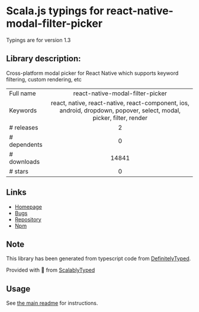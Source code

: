 
# Scala.js typings for react-native-modal-filter-picker

Typings are for version 1.3

## Library description:
Cross-platform modal picker for React Native which supports keyword filtering, custom rendering, etc

|                    |                 |
| ------------------ | :-------------: |
| Full name          | react-native-modal-filter-picker |
| Keywords           | react, native, react-native, react-component, ios, android, dropdown, popover, select, modal, picker, filter, render |
| # releases         | 2 |
| # dependents       | 0 |
| # downloads        | 14841 |
| # stars            | 0 |

## Links
- [Homepage](https://github.com/hiddentao/react-native-modal-filter-picker#readme)
- [Bugs](https://github.com/hiddentao/react-native-modal-filter-picker/issues)
- [Repository](https://github.com/hiddentao/react-native-modal-filter-picker)
- [Npm](https://www.npmjs.com/package/react-native-modal-filter-picker)
    


## Note
This library has been generated from typescript code from [DefinitelyTyped](https://definitelytyped.org).

Provided with :purple_heart: from [ScalablyTyped](https://github.com/oyvindberg/ScalablyTyped)

## Usage
See [the main readme](../../readme.md) for instructions.


